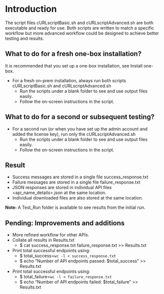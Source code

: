 
# Introduction

The script files cURLscriptBasic.sh and cURLscriptAdvanced.sh are both executable and ready for use.
Both scripts are written to match a specific workflow but more advanced workflow could be designed to achieve better testing and results.

## What to do for a fresh one-box installation?

It is recommended that you set up a one-box installation, see Install one-box.

- For a fresh on-prem installation, always run both scripts cURLscriptBasic.sh and cURLscriptAdvanced.sh
    - Run the scripts under a blank folder to see and use output files easily.
    - Follow the on-screen instructions in the script.

## What to do for a second or subsequent testing?
- For a second run (or when you have set up the admin account and added the license key), run only the cURLscriptAdvanced.sh
    - Run the scripts under a blank folder to see and use output files easily.
    - Follow the on-screen instructions in the script.

## Result
- Success messages are stored in a single file success_response.txt
- Failure messages are stored in a single file failure_response.txt
- JSON responses are stored in individual API files <api_name_details>.json at the same location.
- Individual downloaded files are also stored at the same location.

**Note:** A Test_Run folder is available to see results from the initial run.

## Pending: Improvements and additions
- More refined workflow for other APIs.
- Collate all results in Results.txt
    - $ cat success_response.txt failure_response.txt >> Results.txt
- Print total successful endpoints using:
    - $ total_success=`wc -l < success_response.txt`
    - $ echo “Number of API endpoints passed: $total_success” >> Results.txt 
- Print total successful endpoints using:
    - $ total_failure=`wc -l < failure_response.txt`
    - $ echo “Number of API endpoints failed: $total_failure” >> Results.txt
